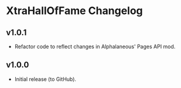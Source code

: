 # XtraHallOfFame Changelog
## v1.0.1
- Refactor code to reflect changes in Alphalaneous' Pages API mod.
## v1.0.0
- Initial release (to GitHub).
